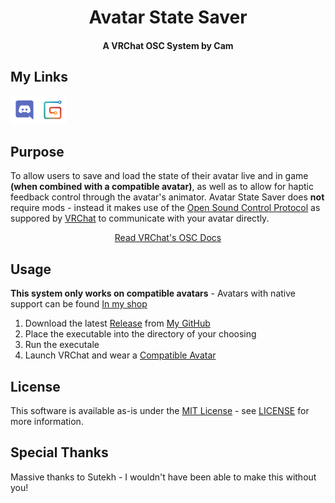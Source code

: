 <div align="center">

# Avatar State Saver 
#### A VRChat OSC System by Cam


</div>

## My Links
[<img src="!docs/icons/Discord.png" width="45" height="45">](https://discord.gg/GDjDaVaVZR "Join my Discord!")[<img src="!docs/icons/Gumroad.png" width="45" height="45">](https://camsaviis.gumroad.com/ "Browse my Shop!")


## Purpose
To allow users to save and load the state of their avatar live and in game **(when combined with a compatible avatar)**, as well as to allow for haptic feedback control through the avatar's animator.  Avatar State Saver does **not** require mods - instead it makes use of the [Open Sound Control Protocol](https://en.wikipedia.org/wiki/Open_Sound_Control) as suppored by [VRChat](https://hello.vrchat.com/) to communicate with your avatar directly.

<div align="center">

[Read VRChat's OSC Docs](https://docs.vrchat.com/docs/osc-overview)
</div>

## Usage
**This system only works on compatible avatars** - 
Avatars with native support can be found [In my shop](https://camsaviis.gumroad.com/ "Browse My Shop!")

1. Download the latest [Release](https://github.com/CamsAvis/OSC-AvatarStateSaver/releases) from [My GitHub](https://github.com/CamsAvis/OSC-AvatarStateSaver)
2. Place the executable into the directory of your choosing
3. Run the executale
4. Launch VRChat and wear a [Compatible Avatar]()

## License
This software is available as-is under the [MIT License](https://mit-license.org/) - see [LICENSE](https://github.com/CamsAvis/OSC-AvatarStateSaver/blob/main/LICENSE) for more information.

## Special Thanks
Massive thanks to Sutekh - I wouldn't have been able to make this without you! 
